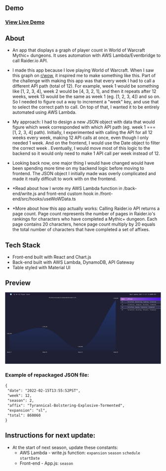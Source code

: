 ## Demo

### [View Live Demo](https://mythicplus.vercel.app/)

## About

- An app that displays a graph of player count in World of Warcraft Mythic+ dungeons. It uses automation with AWS Lambda/Eventbridge to call Raider.io API.

- I made this app because I love playing World of Warcraft. When I saw this graph on [r/wow](https://www.reddit.com/r/wow/comments/o5nocw/comment/h2ov91n/?utm_source=share&utm_medium=web2x&context=3), it inspired me to make something like this. Part of the challenge with making this app was that every week I had to call a different API path (total of 12). For example, week 1 would be something like [1, 2, 3, 4], week 2 would be [4, 3, 2, 1], and then it repeats after 12 weeks, week 13 would be the same as week 1 (eg. [1, 2, 3, 4]) and so on. So I needed to figure out a way to increment a "week" key, and use that to select the correct path to call. On top of that, I wanted it to be entirely automated using AWS Lambda.

- My approach: I had to design a new JSON object with data that would figure which week corresponded with which API path (eg. week 1 === [1, 2, 3, 4] path). Initially, I experimented with calling the API for all 12 weeks every week, making 12 API calls at once, even though I only needed 1 week. And on the frontend, I would use the Date object to filter the correct week . Eventually, I would move most of this logic to the backend so it would only need to make 1 API call per week instead of 12.

- Looking back now, one major thing I would have changed would have been spending more time on my backend logic before moving to frontend. The JSON object I initially made was overly complicated and made it really difficult to work with on the frontend.

- \*Read about how I wrote my AWS Lambda function in /back-end/write.js and front-end custom hook in /front-end/src/hooks/useWoWData.ts

- \*More about how this app actually works: Calling Raider.io API returns a page count. Page count represents the number of pages in Raider.io's rankings for characters who have completed a Mythic+ dungeon. Each page contains 20 characters, hence page count multiply by 20 equals the total number of characters that have completed a set of affixes.

## Tech Stack

- Front-end built with React and Chart.js
- Back-end built with AWS Lambda, DynamoDB, API Gateway
- Table styled with Material UI

## Preview

!["M+"](https://github.com/WebDevBernard/Portfolio/blob/main/docs/raiderio.png?raw=true)

### Example of repackaged JSON file:

```
{
 "date": "2022-02-15T13:55:52PST",
 "week": 12,
 "season": 2,
 "affix": "Tyrannical-Bolstering-Explosive-Tormented",
 "expansion": "sl",
 "total": 860060
}
```

## Instructions for next update:

- At the start of next season, update these constants:
  - AWS Lambda - write.js function: `expansion` `season` `schedule` `startDate`
  - Front-end - App.js: `season`
